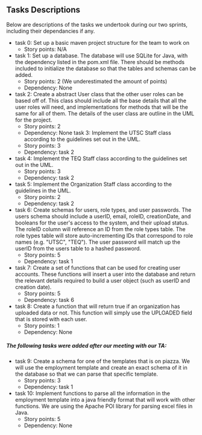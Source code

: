 ## Tasks Descriptions
Below are descriptions of the tasks we undertook during our two sprints, including their dependancies if any.

* task 0: Set up a basic maven project structure for the team to work on
  * Story points: N/A
* task 1: Set up a database. The database will use SQLite for Java, with the dependency listed in the pom.xml file. There should be methods included to initialize the database so that the tables and schemas can be added.
  * Story points: 2 (We underestimated the amount of points)
  * Dependency: None
* task 2: Create a abstract User class that the other user roles can be based off of. This class should include all the base details that all the user roles will need, and implementations for methods that will be the same for all of them. The details of the user class are outline in the UML for the project.
  * Story points: 2
  * Dependency: None
task 3: Implement the UTSC Staff class according to the guidelines set out in the UML.
  * Story points: 3
  * Dependency: task 2
* task 4: Implement the TEQ Staff class according to the guidelines set out in the UML.
  * Story points: 3
  * Dependency: task 2
* task 5: Implement the Organization Staff class according to the guidelines in the UML.
  * Story points: 2
  * Dependency: task 2
* task 6: Create schemas for users, role types, and user passwords. The users schema should include a userID, email, roleID, creationDate, and booleans for the user's access to the system, and their upload status. The roleID column will reference an ID from the role types table. The role types table will store auto-incrementing IDs that correspond to role names (e.g. "UTSC", "TEQ"). The user password will match up the userID from the users table to a hashed password.
  * Story points: 5
  * Dependency: task 1
* task 7: Create a set of functions that can be used for creating user accounts. These functions will insert a user into the database and return the relevant details required to build a user object (such as userID and creation date).
  * Story points: 5
  * Dependency: task 6
* task 8: Create a function that will return true if an organization has uploaded data or not. This function will simply use the UPLOADED field that is stored with each user.
  * Story points: 1
  * Dependency: None

##### The following tasks were added after our meeting with our TA:

* task 9: Create a schema for one of the templates that is on piazza. We will use the employment template and create an exact schema of it in the database so that we can parse that specific template.
  * Story points: 3
  * Dependency: task 1
* task 10: Implement functions to parse all the information in the employment template into a java friendly format that will work with other functions. We are using the Apache POI library for parsing excel files in Java.
  * Story points: 5
  * Dependency: None